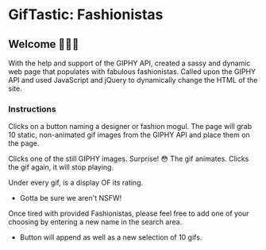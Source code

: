 # GifTastic: Fashionistas

## Welcome 👗👘👠

With the help and support of the GIPHY API, created a sassy and dynamic web page that populates with fabulous fashionistas. Called upon the GIPHY API and used JavaScript and jQuery to dynamically change the HTML of the site.

### Instructions

Clicks on a button naming a designer or fashion mogul.  The page will grab 10 static, non-animated gif images from the GIPHY API and place them on the page.

Clicks one of the still GIPHY images.  Surprise! 😳 The gif animates. Clicks the gif again, it will stop playing.

Under every gif, is a display OF its rating. 
   * Gotta be sure we aren't NSFW!
   
Once tired with provided Fashionistas, please feel free to add one of your choosing by entering a new name in the search area.
   *  Button will append as well as a new selection of 10 gifs.


